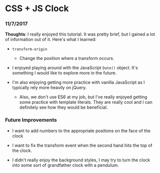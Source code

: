 # CSS + JS Clock

### 11/7/2017

**Thoughts**: I really enjoyed this tutorial. It was pretty brief, but I gained a lot of information out of it. Here's what I learned:

  - `transform-origin`

    - Change the position where a transform occurs.

  - I enjoyed playing around with the JavaScript `Date()` object. It's something I would like to explore more in the future.

  - I'm also enjoying getting more practice with vanilla JavaScript as I typically rely more heavily on jQuery.

    - Also, we don't use ES6 at my job, but I've really enjoyed getting some practice with template literals. They are really cool and I can definitely see how they would be beneficial.

### Future Improvements

  - I want to add numbers to the appropriate positions on the face of the clock

  - I want to fix the transform event when the second hand hits the top of the clock.

  - I didn't really enjoy the background styles, I may try to turn the clock into some sort of grandfather clock with a pendulum.
